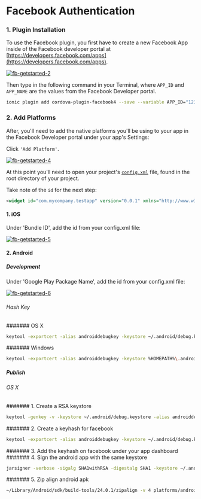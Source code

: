 # Facebook Authentication

### 1. Plugin Installation

To use the Facebook plugin, you first have to create a new Facebook App inside of the Facebook developer portal at [https://developers.facebook.com/apps](https://developers.facebook.com/apps).

[![fb-getstarted-2](http://ionicframework.com/img/docs/native/Facebook/2.png)](https://developers.facebook.com/apps/)

Then type in the following command in your Terminal, where `APP_ID` and `APP_NAME` are the values from the Facebook Developer portal.

```bash
ionic plugin add cordova-plugin-facebook4 --save --variable APP_ID="123456789" --variable APP_NAME="myApplication"
```

### 2. Add Platforms
After, you'll need to add the native platforms you'll be using to your app in the Facebook Developer portal under your app's Settings:

Click `'Add Platform'`.

[![fb-getstarted-4](http://ionicframework.com/img/docs/native/Facebook/4.png)](https://developers.facebook.com/apps/)

At this point you'll need to open your project's [`config.xml`](https://cordova.apache.org/docs/en/latest/config_ref/index.html) file, found in the root directory of your project.

Take note of the `id` for the next step:

```xml
<widget id="com.mycompany.testapp" version="0.0.1" xmlns="http://www.w3.org/ns/widgets" xmlns:cdv="http://cordova.apache.org/ns/1.0">
```

#### 1. iOS

Under 'Bundle ID', add the id from your config.xml file:

[![fb-getstarted-5](http://ionicframework.com/img/docs/native/Facebook/5.png)](https://developers.facebook.com/apps/)

#### 2. Android

##### Development

Under 'Google Play Package Name', add the id from your config.xml file:

[![fb-getstarted-6](http://ionicframework.com/img/docs/native/Facebook/6.png)](https://developers.facebook.com/apps/)

###### Hash Key

####### OS X
```bash
keytool -exportcert -alias androiddebugkey -keystore ~/.android/debug.keystore | openssl sha1 -binary | openssl base64
```

####### Windows
```bash
keytool -exportcert -alias androiddebugkey -keystore %HOMEPATH%\.android\debug.keystore | openssl sha1 -binary | openssl base64
```

##### Publish

###### OS X

####### 1. Create a RSA keystore
```bash
keytool -genkey -v -keystore ~/.android/debug.keystore -alias androiddebugkey -keyalg RSA -keysize 2048 -validity 10000
```
####### 2. Create a keyhash for facebook
```bash
keytool -exportcert -alias androiddebugkey -keystore ~/.android/debug.keystore | openssl sha1 -binary | openssl base64
```
####### 3. Add the keyhash on facebook under your app dashboard
####### 4. Sign the android app with the same keystore
```bash
jarsigner -verbose -sigalg SHA1withRSA -digestalg SHA1 -keystore ~/.android/debug.keystore platforms/android/build/outputs/apk/android-release-unsigned.apk  androiddebugkey
```
####### 5. Zip align android apk
```bash
~/Library/Android/sdk/build-tools/24.0.1/zipalign -v 4 platforms/android/build/outputs/apk/android-release-unsigned.apk platforms/android/build/outputs/apk/myapp.apk
```
